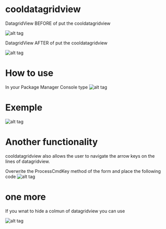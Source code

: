# cooldatagridview
DatagridView BEFORE of put the cooldatagridview

![alt tag](http://i68.tinypic.com/20zznlu.png)

DatagridView AFTER of put the cooldatagridview

![alt tag](http://i63.tinypic.com/2cyr2w2.png)

# How to use
 In your Package Manager Console type ![alt tag](http://i64.tinypic.com/5cyioy.png) 

# Exemple
![alt tag](http://i63.tinypic.com/33adnx2.png)

# Another functionality
cooldatagridview also allows the user to navigate the arrow keys on the lines of datagridview.

Overwrite the ProcessCmdKey method of the form and place the following code
![alt tag](http://i64.tinypic.com/2961a89.png)

# one more
If you wnat to hide a colmun of datagridview you can use

![alt tag](http://i68.tinypic.com/21bkk1t.png)




